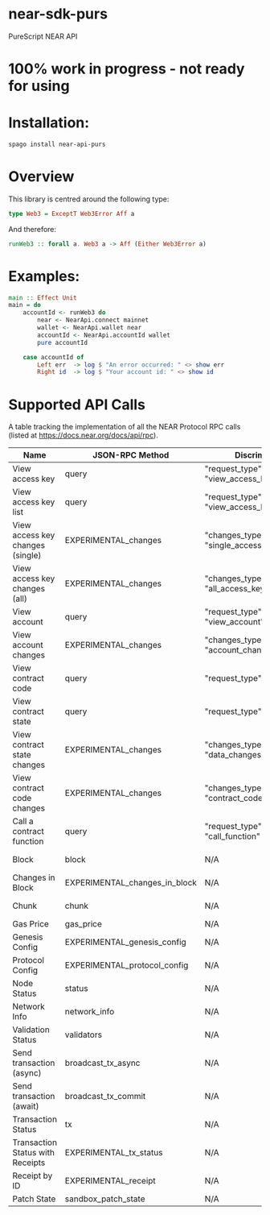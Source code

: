 # near-sdk-purs
PureScript NEAR API 

# 100% work in progress - not ready for using

# Installation:
```zsh
spago install near-api-purs
```

# Overview

This library is centred around the following type:
```PureScript
type Web3 = ExceptT Web3Error Aff a
```

And therefore:
```PureScript
runWeb3 :: forall a. Web3 a -> Aff (Either Web3Error a)
```

# Examples:
```PureScript
main :: Effect Unit
main = do
    accountId <- runWeb3 do
        near <- NearApi.connect mainnet
        wallet <- NearApi.wallet near
        accountId <- NearApi.accountId wallet
        pure accountId

    case accountId of
        Left err  -> log $ "An error occurred: " <> show err
        Right id  -> log $ "Your account id: " <> show id
```

# Supported API Calls

A table tracking the implementation of all the NEAR Protocol RPC calls
(listed at https://docs.near.org/docs/api/rpc).


| Name | JSON-RPC Method | Discriminator | Status | Ref |
| --- | --- | --- | --- | --- |
| View access key | query | "request_type": "view_access_key" | https://docs.near.org/docs/api/rpc/access-keys#view-access-key | Done |
| View access key list | query | "request_type": "view_access_key_list" | https://docs.near.org/docs/api/rpc/access-keys#view-access-key-list | Done |
| View access key changes (single) | EXPERIMENTAL_changes | "changes_type": "single_access_key_changes" | https://docs.near.org/docs/api/rpc/access-keys#view-access-key-changes-single | Done |
| View access key changes (all) | EXPERIMENTAL_changes |  "changes_type": "all_access_key_changes" | https://docs.near.org/docs/api/rpc/access-keys#view-access-key-changes-all | Done |
| View account | query | "request_type": "view_account" | https://docs.near.org/docs/api/rpc/contracts#view-account | Done |
| View account changes | EXPERIMENTAL_changes | "changes_type": "account_changes" | https://docs.near.org/docs/api/rpc/contracts#view-account-changes | Done |
| View contract code | query | "request_type": "view_code" | https://docs.near.org/docs/api/rpc/contracts#view-contract-code | Done |
| View contract state | query | "request_type": "view_state" | https://docs.near.org/docs/api/rpc/contracts#view-contract-state | Done |
| View contract state changes | EXPERIMENTAL_changes | "changes_type": "data_changes" | https://docs.near.org/docs/api/rpc/contracts#view-contract-state-changes | Done |
| View contract code changes | EXPERIMENTAL_changes | "changes_type": "contract_code_changes" | https://docs.near.org/docs/api/rpc/contracts#view-contract-code-changes | Done |
| Call a contract function | query | "request_type": "call_function" | https://docs.near.org/docs/api/rpc/contracts#call-a-contract-function | Done |
| Block | block | N/A | https://docs.near.org/docs/api/rpc/block-chunk#block-details | WIP |
| Changes in Block | EXPERIMENTAL_changes_in_block | N/A | https://docs.near.org/docs/api/rpc/block-chunk#changes-in-block | WIP |
| Chunk | chunk | N/A | https://docs.near.org/docs/api/rpc/block-chunk#chunk-details | WIP |
| Gas Price | gas_price | N/A | https://docs.near.org/docs/api/rpc/gas#gas-price | WIP |
| Genesis Config | EXPERIMENTAL_genesis_config | N/A | https://docs.near.org/docs/api/rpc/protocol#genesis-config | WIP |
| Protocol Config | EXPERIMENTAL_protocol_config | N/A | https://docs.near.org/docs/api/rpc/protocol#protocol-config | WIP |
| Node Status | status | N/A | https://docs.near.org/docs/api/rpc/network#node-status | Done |
| Network Info | network_info | N/A | https://docs.near.org/docs/api/rpc/network#network-info | Done |
| Validation Status | validators | N/A | https://docs.near.org/docs/api/rpc/network#validation-status | WIP |
| Send transaction (async) | broadcast_tx_async | N/A | https://docs.near.org/docs/api/rpc/transactions#send-transaction-async | WIP |
| Send transaction (await) | broadcast_tx_commit | N/A | https://docs.near.org/docs/api/rpc/transactions#send-transaction-await | WIP |
| Transaction Status | tx | N/A | https://docs.near.org/docs/api/rpc/transactions#transaction-status | WIP |
| Transaction Status with Receipts | EXPERIMENTAL_tx_status | N/A | https://docs.near.org/docs/api/rpc/transactions#transaction-status-with-receipts | WIP |
| Receipt by ID | EXPERIMENTAL_receipt | N/A | https://docs.near.org/docs/api/rpc/transactions#receipt-by-id | WIP |
| Patch State | sandbox_patch_state | N/A | https://docs.near.org/docs/api/rpc/sandbox#patch-state | WIP |


